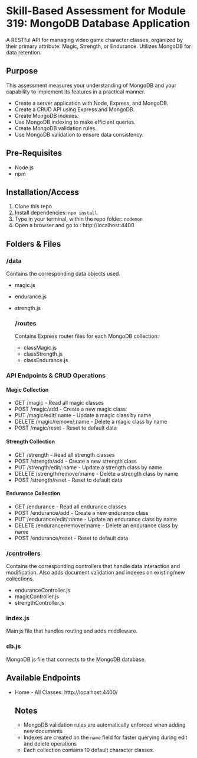 # Skill-Based Assessment for Module 319: MongoDB Database Application

A RESTful API for managing video game character classes, organized by their primary attribute: Magic, Strength, or Endurance. Utilizes MongoDB for data retention.

## Purpose

This assessment measures your understanding of MongoDB and your capability to implement its features in a practical manner.

- Create a server application with Node, Express, and MongoDB.
- Create a CRUD API using Express and MongoDB.
- Create MongoDB indexes.
- Use MongoDB indexing to make efficient queries.
- Create MongoDB validation rules.
- Use MongoDB validation to ensure data consistency.

## Pre-Requisites

- Node.js
- npm

## Installation/Access

1. Clone this repo
2. Install dependencies: `npm install`
3. Type in your terminal, within the repo folder: `nodemon`
4. Open a browser and go to : http://localhost:4400

## Folders & Files

### /data

Contains the corresponding data objects used.

- magic.js
- endurance.js
- strength.js

  ### /routes

  Contains Express router files for each MongoDB collection:

  - classMagic.js
  - classStrength.js
  - classEndurance.js

### API Endpoints & CRUD Operations

#### Magic Collection

- GET /magic - Read all magic classes
- POST /magic/add - Create a new magic class
- PUT /magic/edit/:name - Update a magic class by name
- DELETE /magic/remove/:name - Delete a magic class by name
- POST /magic/reset - Reset to default data

#### Strength Collection

- GET /strength - Read all strength classes
- POST /strength/add - Create a new strength class
- PUT /strength/edit/:name - Update a strength class by name
- DELETE /strength/remove/:name - Delete a strength class by name
- POST /strength/reset - Reset to default data

#### Endurance Collection

- GET /endurance - Read all endurance classes
- POST /endurance/add - Create a new endurance class
- PUT /endurance/edit/:name - Update an endurance class by name
- DELETE /endurance/remove/:name - Delete an endurance class by name
- POST /endurance/reset - Reset to default data

### /controllers

Contains the corresponding controllers that handle data interaction and modification. Also adds document validation and indexes on existing/new collections.

- enduranceController.js
- magicController.js
- strengthController.js

### index.js

Main js file that handles routing and adds middleware.

### db.js

MongoDB js file that connects to the MongoDB database.

## Available Endpoints

- Home - All Classes: http://localhost:4400/

  ## Notes

  - MongoDB validation rules are automatically enforced when adding new documents
  - Indexes are created on the `name` field for faster querying during edit and delete operations
  - Each collection contains 10 default character classes. 
